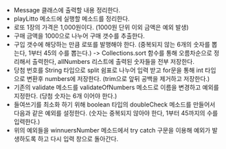 - Message 클래스에 출력할 내용 정리한다.
- playLitto 메소드에 실행할 메소드를 정리한다.
- 로또 1장의 가격은 1,000원이다. (1000원 단위 이외 금액은 예외 발생)
- 구매 금액을 1000으로 나누어 구매 갯수를 추출한다.
- 구입 갯수에 해당하는 만큼 로또를 발행해야 한다. (중복되지 않는 6개의 숫자를 뽑는다, 1부터 45의 수를 뽑는다.) -> Collections.sort 함수를 통해 오름차순으로 정리해서 출력한다,
  allNumbers 리스트에 출력된 숫자들을 전부 저장한다.
- 당첨 번호를 String 타입으로 split 쉼표로 나누어 입력 받고 for문을 통해 int 타입으로 변환후 numbers에 저장한다. (trim으로 앞뒤 공백을 제거하고 저장한다.)
- 기존의 validate 메소드를 validateOfNumbers 메소드로 이름을 변경하고 예외를 지정한다. (당첨 숫자는 6개 이어야 한다.)
- 들여쓰기를 최소화 하기 위해 boolean 타입의 doubleCheck 메소드를 만들어서 다음과 같은 예외를 설정한다. (숫자는 중복되지 않아야 한다, 1부터 45까지의 수를 입력한다.)
- 위의 예외들을 winnuersNumber 메소드에서 try catch 구문을 이용해 예외가 발생하도록 하고 다시 입력 창으로 돌아간다.